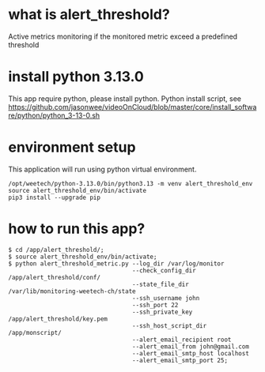 # what is alert_threshold?
Active metrics monitoring if the monitored metric exceed a predefined threshold

# install python 3.13.0
This app require python, please install python. Python install script, see https://github.com/jasonwee/videoOnCloud/blob/master/core/install_software/python/python_3-13-0.sh

# environment setup
This application will run using python virtual environment.
```
/opt/weetech/python-3.13.0/bin/python3.13 -m venv alert_threshold_env
source alert_threshold_env/bin/activate
pip3 install --upgrade pip
```

# how to run this app?
```
$ cd /app/alert_threshold/;
$ source alert_threshold_env/bin/activate;
$ python alert_threshold_metric.py --log_dir /var/log/monitor 
                                   --check_config_dir /app/alert_threshold/conf/
                                   --state_file_dir /var/lib/monitoring-weetech-ch/state
                                   --ssh_username john
                                   --ssh_port 22
                                   --ssh_private_key /app/alert_threshold/key.pem
                                   --ssh_host_script_dir /app/monscript/
                                   --alert_email_recipient root
                                   --alert_email_from john@gmail.com
                                   --alert_email_smtp_host localhost
                                   --alert_email_smtp_port 25;
```

